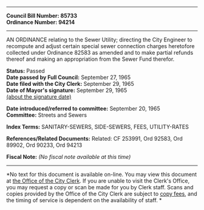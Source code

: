 * * * * *  
  
**Council Bill Number: [](#h0)[](#h2)85733**   
**Ordinance Number: 94214**  
  
* * * * *  
  
AN ORDINANCE relating to the Sewer Utility; directing the City Engineer to recompute and adjust certain special sewer connection charges heretofore collected under Ordinance 82583 as amended and to make partial refunds thereof and making an appropriation from the Sewer Fund therefor.  
  
**Status:** Passed   
**Date passed by Full Council:** September 27, 1965   
**Date filed with the City Clerk:** September 29, 1965   
**Date of Mayor's signature:** September 29, 1965   
[(about the signature date)](/~public/approvaldate.htm)   
  
  
**Date introduced/referred to committee:** September 20, 1965   
**Committee:** Streets and Sewers   
  
**Index Terms:** SANITARY-SEWERS, SIDE-SEWERS, FEES, UTILITY-RATES  
  
**References/Related Documents:** Related: CF 253991, Ord 92583, Ord 89902, Ord 90233, Ord 94213  
  
**Fiscal Note:** *(No fiscal note available at this time)*  
  
* * * * *  
  
*No text for this document is available on-line. You may view this document at [the Office of the City Clerk](http://www.seattle.gov/leg/clerk/contactUs.htm). If you are unable to visit the Clerk's Office, you may request a copy or scan be made for you by Clerk staff. Scans and copies provided by the Office of the City Clerk are subject to [copy fees](http://clerk.seattle.gov/~public/clerkfees.htm), and the timing of service is dependent on the availability of staff. *  
  
  
